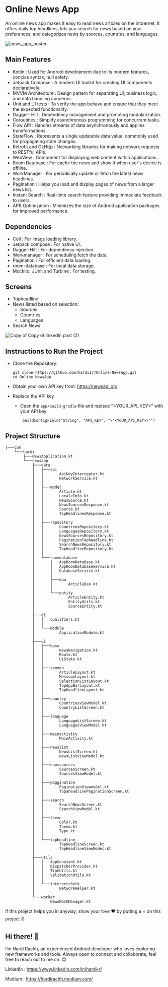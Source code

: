 # Online News App
An online news app makes it easy to read news articles on the intdernet. It offers daily top headlines, lets you search for news based on your preferences, and categorizes news by sources, countries, and languages. 

![news_app_poster](https://github.com/hardi17/Online-NewsApp/assets/68413354/0a9db264-2cf2-4347-b0b2-978258770a99)

## Main Features 
- Kotlin : Used for Android development due to its modern features, concise syntax, null safety.
- Jetpack Compose : A modern UI toolkit for creating UI components declaratively.
- MVVM Architecture : Design pattern for separating UI, business logic, and data handling concerns.
- Unit and UI tests : To verify the app behave and ensure that they meet the expected functionality.
- Dagger- Hilt : Dependency management and promoting modularization.
- Coroutines : Simplify asynchronous programming for concurrent tasks.
- Flow API : Handles streams of data asynchronously and applies transformations.
- StateFlow : Represents a single updatable data value, commonly used for propagating state changes.
- Retrofit and OkHttp : Networking libraries for making network requests to RESTful APIs.
- WebView : Component for displaying web content within applications.
- Room Database : For cache the news and show it when user's device is offline.
- WorkManager : For periodically update or fetch the latest news headlines.
- Pagination : Helps you load and display pages of news from a larger news list.
- Instant Search : Real-time search feature providing immediate feedback to users.
- APK Optimization : Minimizes the size of Android application packages for improved performance.

## Dependencies 
- Coil : For image loading library.
- Jetpack compose : For native UI.
- Dagger-Hilt : For dependency injection.
- Workmanager : For scheduling fetch the data.
- Pagination : For efficient data loading.
- room-database : For local data storage.
- Mockito, JUnit and Turbine : For testing.

## Screens 
- Topheadline
- News listed based on selection:
    - Sources
    - Countries
    - Languages
- Search News

![Copy of Copy of linkedin post (2)](https://github.com/hardi17/Online-NewsApp/assets/68413354/e3bab195-1a3c-408b-9775-d6d1e70d3c29)

## Instructions to Run the Project
- Clone the Repository:

  ````
  git clone https://github.com/hardi17/Online-NewsApp.git
  cd Online-NewsApp
  ````

- Obtain your own API key from: https://newsapi.org

- Replace the API key

	- Open the ```app/build.gradle``` file and replace "<YOUR_API_KEY>" with your API key:
	   
	     ```
	      buildConfigField("String", "API_KEY", "\"<YOUR_API_KEY>\"")
	     ````

## Project Structure
```
|───com
    └───hardi
        ├───NewsApplication.kt
        └───newsapp
            ├───data
            │   ├───api
            │   │       ApiKeyInterceptor.kt
            │   │       NetworkService.kt
            │   │
            │   ├───model
            │   │       Article.kt
            │   │       LocaleInfo.kt
            │   │       NewsSource.kt
            │   │       NewsSourcesResponse.kt
            │   │       Source.kt
            │   │       TopHeadlinesResponse.kt
            │   │
            │   ├───repository
            │   │       CountriesRepository.kt
            │   │       LanguagesRepository.kt
            │   │       NewsSourcesRepository.kt
            │   │       PaginationTopheadline.kt
            │   │       SearchNewsRepository.kt
            │   │       TopHeadlineRepository.kt
            │   │
            │   └───roomdatabase
            │       │   AppRoomDataBase.kt
            │       │   AppRoomDatabaseService.kt
            │       │   DatabaseService.kt
            │       │
            │       ├───dao
            │       │       ArticleDao.kt
            │       │
            │       └───entity
            │               ArticleEntity.kt
            │               EntityUtils.kt
            │               SourceEntity.kt
            │
            ├───di
            │   │   qualifiers.kt
            │   │
            │   └───module
            │           ApplicationModule.kt
            │
            ├───ui
            │   ├───base
            │   │       NewsNavigation.kt
            │   │       Route.kt
            │   │       UiState.kt
            │   │
            │   ├───common
            │   │       ArticleLayout.kt
            │   │       MessageLayout.kt
            │   │       SelectionListLayout.kt
            │   │       TopAppBarLayout.kt
            │   │       TopHeadlineLayout.kt
            │   │
            │   ├───country
            │   │       CountriesViewModel.kt
            │   │       CountryListScreen.kt
            │   │
            │   ├───language
            │   │       LanguageListScreen.kt
            │   │       LanguagesViewModel.kt
            │   │
            │   ├───mainactivity
            │   │       MainActivity.kt
            │   │
            │   ├───newslist
            │   │       NewsListScreen.kt
            │   │       NewsListViewModel.kt
            │   │
            │   ├───newssources
            │   │       SourcesScreen.kt
            │   │       SourcesViewModel.kt
            │   │
            │   ├───paggination
            │   │       PaginationViewmodel.kt
            │   │       TopaheadlinePaginationScreen.kt
            │   │
            │   ├───search
            │   │       SearchNewsScreen.kt
            │   │       SearchViewModel.kt
            │   │
            │   ├───theme
            │   │       Color.kt
            │   │       Theme.kt
            │   │       Type.kt
            │   │
            │   └───topheadline
            │           TopHeadlineScreen.kt
            │           TopHeadlineViewModel.kt
            │
            ├───utils
            │   │   AppConstant.kt
            │   │   DispatcherProvider.kt
            │   │   TimeUtils.kt
            │   │   ValidationUtils.kt
            │   │
            │   └───internetcheck
            │           NetworkHelper.kt
            │
            └───worker
                    NewsWorkManager.kt

```
If this project helps you in anyway, show your love ❤️ by putting a ⭐ on this project ✌️

## Hi there! 👋
I’m Hardi Rachh, an experienced Android developer who loves exploring new frameworks and tools.
Always open to connect and collaborate, feel free to reach out to me on: 😊

LinkedIn : https://www.linkedin.com/in/hardi-r/

Medium : https://hardirachh.medium.com/
